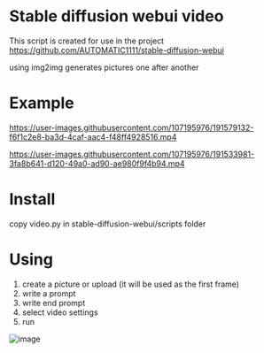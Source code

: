 # Stable diffusion webui video

This script is created for use in the project https://github.com/AUTOMATIC1111/stable-diffusion-webui

using img2img generates pictures one after another

# Example


https://user-images.githubusercontent.com/107195976/191579132-f6f1c2e8-ba3d-4caf-aac4-f48ff4928516.mp4

https://user-images.githubusercontent.com/107195976/191533981-3fa8b641-d120-49a0-ad90-ae980f9f4b94.mp4

# Install
copy video.py in stable-diffusion-webui/scripts folder

# Using
1. create a picture or upload (it will be used as the first frame)
2. write a prompt
3. write end prompt
4. select video settings
5. run

![image](https://user-images.githubusercontent.com/107195976/191533315-b09e0e08-ec0c-4a86-a1fc-c451438a4e98.png)




